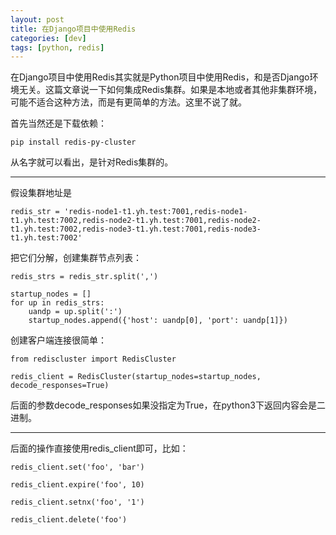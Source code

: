 ```yaml
---
layout: post
title: 在Django项目中使用Redis
categories: [dev]
tags: [python, redis]
---
```


在Django项目中使用Redis其实就是Python项目中使用Redis，和是否Django环境无关。这篇文章说一下如何集成Redis集群。如果是本地或者其他非集群环境，可能不适合这种方法，而是有更简单的方法。这里不说了就。

首先当然还是下载依赖：
```
pip install redis-py-cluster
```
从名字就可以看出，是针对Redis集群的。

---

假设集群地址是
```
redis_str = 'redis-node1-t1.yh.test:7001,redis-node1-t1.yh.test:7002,redis-node2-t1.yh.test:7001,redis-node2-t1.yh.test:7002,redis-node3-t1.yh.test:7001,redis-node3-t1.yh.test:7002'
```

把它们分解，创建集群节点列表：
```
redis_strs = redis_str.split(',')

startup_nodes = []
for up in redis_strs:
    uandp = up.split(':')
    startup_nodes.append({'host': uandp[0], 'port': uandp[1]})
```

创建客户端连接很简单：
```
from rediscluster import RedisCluster

redis_client = RedisCluster(startup_nodes=startup_nodes, decode_responses=True)
```
后面的参数decode_responses如果没指定为True，在python3下返回内容会是二进制。

---

后面的操作直接使用redis_client即可，比如：
```
redis_client.set('foo', 'bar')

redis_client.expire('foo', 10)

redis_client.setnx('foo', '1')

redis_client.delete('foo')
```